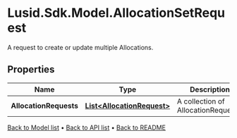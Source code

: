 # Lusid.Sdk.Model.AllocationSetRequest
A request to create or update multiple Allocations.

## Properties

Name | Type | Description | Notes
------------ | ------------- | ------------- | -------------
**AllocationRequests** | [**List&lt;AllocationRequest&gt;**](AllocationRequest.md) | A collection of AllocationRequests. | [optional] 

[Back to Model list](../README.md#documentation-for-models) &#8226; [Back to API list](../README.md#documentation-for-api-endpoints) &#8226; [Back to README](../README.md)

